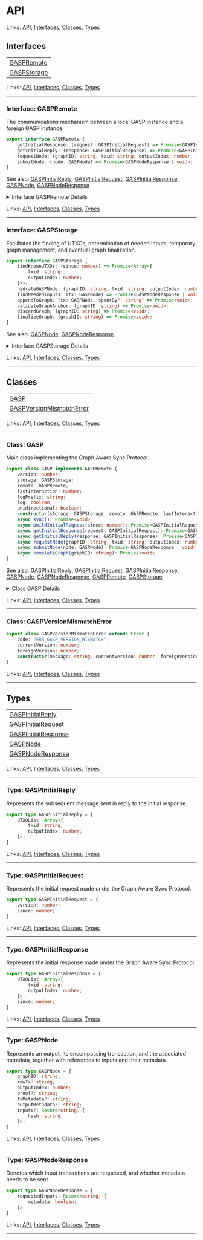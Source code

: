 # API

Links: [API](#api), [Interfaces](#interfaces), [Classes](#classes), [Types](#types)

## Interfaces

| |
| --- |
| [GASPRemote](#interface-gaspremote) |
| [GASPStorage](#interface-gaspstorage) |

Links: [API](#api), [Interfaces](#interfaces), [Classes](#classes), [Types](#types)

---

### Interface: GASPRemote

The communications mechanism between a local GASP instance and a foreign GASP instance.

```ts
export interface GASPRemote {
    getInitialResponse: (request: GASPInitialRequest) => Promise<GASPInitialResponse>;
    getInitialReply: (response: GASPInitialResponse) => Promise<GASPInitialReply>;
    requestNode: (graphID: string, txid: string, outputIndex: number, metadata: boolean) => Promise<GASPNode>;
    submitNode: (node: GASPNode) => Promise<GASPNodeResponse | void>;
}
```

See also: [GASPInitialReply](#type-gaspinitialreply), [GASPInitialRequest](#type-gaspinitialrequest), [GASPInitialResponse](#type-gaspinitialresponse), [GASPNode](#type-gaspnode), [GASPNodeResponse](#type-gaspnoderesponse)

<details>

<summary>Interface GASPRemote Details</summary>

#### Property getInitialReply

Given an outgoing initial response, obtain the reply from the foreign instance.

```ts
getInitialReply: (response: GASPInitialResponse) => Promise<GASPInitialReply>
```
See also: [GASPInitialReply](#type-gaspinitialreply), [GASPInitialResponse](#type-gaspinitialresponse)

#### Property getInitialResponse

Given an outgoing initial request, send the request to the foreign instance and obtain their initial response.

```ts
getInitialResponse: (request: GASPInitialRequest) => Promise<GASPInitialResponse>
```
See also: [GASPInitialRequest](#type-gaspinitialrequest), [GASPInitialResponse](#type-gaspinitialresponse)

#### Property requestNode

Given an outgoing txid, outputIndex and optional metadata, request the associated GASP node from the foreign instane.

```ts
requestNode: (graphID: string, txid: string, outputIndex: number, metadata: boolean) => Promise<GASPNode>
```
See also: [GASPNode](#type-gaspnode)

#### Property submitNode

Given an outgoing node, send the node to the foreign instance and determine which additional inputs (if any) they request in response.

```ts
submitNode: (node: GASPNode) => Promise<GASPNodeResponse | void>
```
See also: [GASPNode](#type-gaspnode), [GASPNodeResponse](#type-gaspnoderesponse)

</details>

Links: [API](#api), [Interfaces](#interfaces), [Classes](#classes), [Types](#types)

---
### Interface: GASPStorage

Facilitates the finding of UTXOs, determination of needed inputs, temporary graph management, and eventual graph finalization.

```ts
export interface GASPStorage {
    findKnownUTXOs: (since: number) => Promise<Array<{
        txid: string;
        outputIndex: number;
    }>>;
    hydrateGASPNode: (graphID: string, txid: string, outputIndex: number, metadata: boolean) => Promise<GASPNode>;
    findNeededInputs: (tx: GASPNode) => Promise<GASPNodeResponse | void>;
    appendToGraph: (tx: GASPNode, spentBy?: string) => Promise<void>;
    validateGraphAnchor: (graphID: string) => Promise<void>;
    discardGraph: (graphID: string) => Promise<void>;
    finalizeGraph: (graphID: string) => Promise<void>;
}
```

See also: [GASPNode](#type-gaspnode), [GASPNodeResponse](#type-gaspnoderesponse)

<details>

<summary>Interface GASPStorage Details</summary>

#### Property appendToGraph

Appends a new node to a temporary graph.

```ts
appendToGraph: (tx: GASPNode, spentBy?: string) => Promise<void>
```
See also: [GASPNode](#type-gaspnode)

#### Property discardGraph

Deletes all data associated with a temporary graph that has failed to sync, if the graph exists.

```ts
discardGraph: (graphID: string) => Promise<void>
```

#### Property finalizeGraph

Finalizes a graph, solidifying the new UTXO and its ancestors so that it will appear in the list of known UTXOs.

```ts
finalizeGraph: (graphID: string) => Promise<void>
```

#### Property findKnownUTXOs

Returns an array of transaction outpoints that are currently known to be unspent (given an optional timestamp).
Non-confirmed (non-timestamped) outputs should always be returned, regardless of the timestamp.

```ts
findKnownUTXOs: (since: number) => Promise<Array<{
    txid: string;
    outputIndex: number;
}>>
```

#### Property findNeededInputs

For a given node, returns the inputs needed to complete the graph, including whether updated metadata is requested for those inputs.

```ts
findNeededInputs: (tx: GASPNode) => Promise<GASPNodeResponse | void>
```
See also: [GASPNode](#type-gaspnode), [GASPNodeResponse](#type-gaspnoderesponse)

#### Property hydrateGASPNode

For a given txid and output index, returns the associated transaction, a merkle proof if the transaction is in a block, and metadata if if requested. If no metadata is requested, metadata hashes on inputs are not returned.

```ts
hydrateGASPNode: (graphID: string, txid: string, outputIndex: number, metadata: boolean) => Promise<GASPNode>
```
See also: [GASPNode](#type-gaspnode)

#### Property validateGraphAnchor

Checks whether the given graph, in its current state, makes reference only to transactions that are proven in the blockchain, or already known by the recipient to be valid.

```ts
validateGraphAnchor: (graphID: string) => Promise<void>
```

</details>

Links: [API](#api), [Interfaces](#interfaces), [Classes](#classes), [Types](#types)

---
## Classes

| |
| --- |
| [GASP](#class-gasp) |
| [GASPVersionMismatchError](#class-gaspversionmismatcherror) |

Links: [API](#api), [Interfaces](#interfaces), [Classes](#classes), [Types](#types)

---

### Class: GASP

Main class implementing the Graph Aware Sync Protocol.

```ts
export class GASP implements GASPRemote {
    version: number;
    storage: GASPStorage;
    remote: GASPRemote;
    lastInteraction: number;
    logPrefix: string;
    log: boolean;
    unidirectional: boolean;
    constructor(storage: GASPStorage, remote: GASPRemote, lastInteraction = 0, logPrefix = "[GASP] ", log = false, unidirectional = false) 
    async sync(): Promise<void> 
    async buildInitialRequest(since: number): Promise<GASPInitialRequest> 
    async getInitialResponse(request: GASPInitialRequest): Promise<GASPInitialResponse> 
    async getInitialReply(response: GASPInitialResponse): Promise<GASPInitialReply> 
    async requestNode(graphID: string, txid: string, outputIndex: number, metadata: boolean): Promise<GASPNode> 
    async submitNode(node: GASPNode): Promise<GASPNodeResponse | void> 
    async completeGraph(graphID: string): Promise<void> 
}
```

See also: [GASPInitialReply](#type-gaspinitialreply), [GASPInitialRequest](#type-gaspinitialrequest), [GASPInitialResponse](#type-gaspinitialresponse), [GASPNode](#type-gaspnode), [GASPNodeResponse](#type-gaspnoderesponse), [GASPRemote](#interface-gaspremote), [GASPStorage](#interface-gaspstorage)

<details>

<summary>Class GASP Details</summary>

#### Constructor

```ts
constructor(storage: GASPStorage, remote: GASPRemote, lastInteraction = 0, logPrefix = "[GASP] ", log = false, unidirectional = false) 
```
See also: [GASPRemote](#interface-gaspremote), [GASPStorage](#interface-gaspstorage)

Argument Details

+ **storage**
  + The GASP Storage interface to use
+ **remote**
  + The GASP Remote interface to use
+ **lastInteraction**
  + The timestamp when we last interacted with this remote party
+ **logPrefix**
  + Optional prefix for log messages
+ **log**
  + Whether to log messages
+ **unidirectional**
  + Whether to disable the "reply" side and do pull-only

#### Method buildInitialRequest

Builds the initial request for the sync process.

```ts
async buildInitialRequest(since: number): Promise<GASPInitialRequest> 
```
See also: [GASPInitialRequest](#type-gaspinitialrequest)

Returns

A promise for the initial request object.

#### Method completeGraph

Handles the completion of a newly-synced graph

```ts
async completeGraph(graphID: string): Promise<void> 
```

Argument Details

+ **graphID**
  + The ID of the newly-synced graph

#### Method getInitialReply

Builds the initial reply based on the received response.

```ts
async getInitialReply(response: GASPInitialResponse): Promise<GASPInitialReply> 
```
See also: [GASPInitialReply](#type-gaspinitialreply), [GASPInitialResponse](#type-gaspinitialresponse)

Returns

A promise for an initial reply

Argument Details

+ **response**
  + The initial response object.

#### Method getInitialResponse

Builds the initial response based on the received request.

```ts
async getInitialResponse(request: GASPInitialRequest): Promise<GASPInitialResponse> 
```
See also: [GASPInitialRequest](#type-gaspinitialrequest), [GASPInitialResponse](#type-gaspinitialresponse)

Returns

A promise for an initial response

Argument Details

+ **request**
  + The initial request object.

#### Method requestNode

Provides a requested node to a foreign instance who requested it.

```ts
async requestNode(graphID: string, txid: string, outputIndex: number, metadata: boolean): Promise<GASPNode> 
```
See also: [GASPNode](#type-gaspnode)

#### Method submitNode

Provides a set of inputs we care about after processing a new incoming node.
Also finalizes or discards a graph if no additional data is requested from the foreign instance.

```ts
async submitNode(node: GASPNode): Promise<GASPNodeResponse | void> 
```
See also: [GASPNode](#type-gaspnode), [GASPNodeResponse](#type-gaspnoderesponse)

#### Method sync

Synchronizes the transaction data between the local and remote participants.

```ts
async sync(): Promise<void> 
```

</details>

Links: [API](#api), [Interfaces](#interfaces), [Classes](#classes), [Types](#types)

---
### Class: GASPVersionMismatchError

```ts
export class GASPVersionMismatchError extends Error {
    code: "ERR_GASP_VERSION_MISMATCH";
    currentVersion: number;
    foreignVersion: number;
    constructor(message: string, currentVersion: number, foreignVersion: number) 
}
```

Links: [API](#api), [Interfaces](#interfaces), [Classes](#classes), [Types](#types)

---
## Types

| |
| --- |
| [GASPInitialReply](#type-gaspinitialreply) |
| [GASPInitialRequest](#type-gaspinitialrequest) |
| [GASPInitialResponse](#type-gaspinitialresponse) |
| [GASPNode](#type-gaspnode) |
| [GASPNodeResponse](#type-gaspnoderesponse) |

Links: [API](#api), [Interfaces](#interfaces), [Classes](#classes), [Types](#types)

---

### Type: GASPInitialReply

Represents the subsequent message sent in reply to the initial response.

```ts
export type GASPInitialReply = {
    UTXOList: Array<{
        txid: string;
        outputIndex: number;
    }>;
}
```

Links: [API](#api), [Interfaces](#interfaces), [Classes](#classes), [Types](#types)

---
### Type: GASPInitialRequest

Represents the initial request made under the Graph Aware Sync Protocol.

```ts
export type GASPInitialRequest = {
    version: number;
    since: number;
}
```

Links: [API](#api), [Interfaces](#interfaces), [Classes](#classes), [Types](#types)

---
### Type: GASPInitialResponse

Represents the initial response made under the Graph Aware Sync Protocol.

```ts
export type GASPInitialResponse = {
    UTXOList: Array<{
        txid: string;
        outputIndex: number;
    }>;
    since: number;
}
```

Links: [API](#api), [Interfaces](#interfaces), [Classes](#classes), [Types](#types)

---
### Type: GASPNode

Represents an output, its encompassing transaction, and the associated metadata, together with references to inputs and their metadata.

```ts
export type GASPNode = {
    graphID: string;
    rawTx: string;
    outputIndex: number;
    proof?: string;
    txMetadata?: string;
    outputMetadata?: string;
    inputs?: Record<string, {
        hash: string;
    }>;
}
```

Links: [API](#api), [Interfaces](#interfaces), [Classes](#classes), [Types](#types)

---
### Type: GASPNodeResponse

Denotes which input transactions are requested, and whether metadata needs to be sent.

```ts
export type GASPNodeResponse = {
    requestedInputs: Record<string, {
        metadata: boolean;
    }>;
}
```

Links: [API](#api), [Interfaces](#interfaces), [Classes](#classes), [Types](#types)

---
